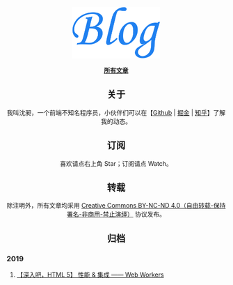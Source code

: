 <p align="center">
  <a href="https://github.com/Sam618/Blog" title="沈昶的个人博客">
    <img width="202" alt="沈昶的个人博客" src="https://github.com/Sam618/Blog/raw/master/assets/logo.png">
  </a>
</p>

<p align="center">
  <a href="https://github.com/Sam618/Blog/issues">
    <b>所有文章</b>
  </a>
</p>

<h2 align="center">关于</h2>
<p align="center">
  我叫沈昶，一个前端不知名程序员，小伙伴们可以在【<a href="https://github.com/Sam618/Blog" title="Github">Github</a> | <a href="https://juejin.im/user/599a9dd6f265da249823ec83" title="Github">掘金</a> | <a href="https://www.zhihu.com/people/chenfengmingwu/activities" title="Github">知乎</a>】了解我的动态。
</p>


<h2 align="center">订阅</h2>

<p align="center">喜欢请点右上角 Star；订阅请点 Watch。</p>

<h2 align="center">转载</h2>

<p align="center">除注明外，所有文章均采用 <a href="http://creativecommons.org/licenses/by-nc-nd/4.0/deed.zh">Creative Commons BY-NC-ND 4.0（自由转载-保持署名-非商用-禁止演绎）</a> 协议发布。</p>

<h2 align="center">归档</h2>

### 2019
1. [【深入吧，HTML 5】 性能 & 集成 —— Web Workers](https://github.com/Sam618/Blog/issues/1)